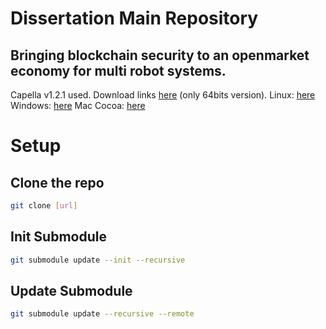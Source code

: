 # Dissertation Main Repository
Bringing blockchain security to an openmarket economy for multi robot systems.
---
Capella v1.2.1 used. Download links [here](https://www.polarsys.org/capella/download.html "Polarsys Website") (only 64bits version).
Linux: [here](download.polarsys.org/capella/core/products/releases/1.2.1-R20180601-102021/capella-1.2.1.201806011020-linux-gtk-x86_64.zip)
Windows: [here](http://download.polarsys.org/capella/core/products/releases/1.2.1-R20180601-102021/capella-1.2.1.201806011020-win32-win32-x86_64.zip)
Mac Cocoa: [here](http://download.polarsys.org/capella/core/products/releases/1.2.1-R20180601-102021/capella-1.2.1.201806011020-macosx-cocoa-x86_64.zip)

# Setup
## Clone the repo
```sh
git clone [url]
```
## Init Submodule
```sh
git submodule update --init --recursive
```

## Update Submodule
```sh
git submodule update --recursive --remote
```
